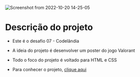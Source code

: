 ![Screenshot from 2022-10-20 14-25-05](https://user-images.githubusercontent.com/81364355/197017367-7cd99f7b-0b57-446e-b442-e1907a589620.png)

# Descrição do projeto

- Este é o desafio 07 - Codelândia

- A ideia do projeto é desenvolver um poster do jogo Valorant

- Todo o foco do projeto é voltado para HTML e CSS

- Para conhecer o projeto, [clique aqui](https://codepen.io/wilsonsdr/full/JjvQxvL)
